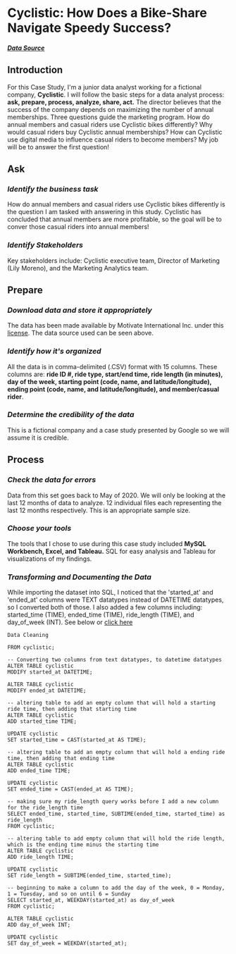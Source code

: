 # Cyclistic: How Does a Bike-Share Navigate Speedy Success?
#### ***[Data Source](https://divvy-tripdata.s3.amazonaws.com/index.html)***

## **Introduction**
For this Case Study, I'm a junior data analyst working for a fictional company, **Cyclistic**. I will follow the basic steps for a data analyst process: **ask, prepare, process, analyze, share, act.** The director believes that the success of the company depends on maximizing the number of annual memberships. Three questions guide the marketing program. How do annual members and casual riders use Cyclistic bikes differently? Why would casual riders buy Cyclistic annual memberships? How can Cyclistic use digital media to influence casual riders to become members? My job will be to answer the first question!

## **Ask**
### ***Identify the business task***
How do annual members and casual riders use Cyclistic bikes differently is the question I am tasked with answering in this study. Cyclistic has concluded that annual members are more profitable, so the goal will be to conver those casual riders into annual members!

### ***Identify Stakeholders***
Key stakeholders include: Cyclistic executive team, Director of Marketing (Lily Moreno), and the Marketing Analytics team.

## **Prepare**
### ***Download data and store it appropriately***
The data has been made available by Motivate International Inc. under this [license](https://ride.divvybikes.com/data-license-agreement). The data source used can be seen above.

### ***Identify how it's organized***
All the data is in comma-delimited (.CSV) format with 15 columns. These columns are: **ride ID #, ride type, start/end time, ride length (in minutes), day of the week, starting point (code, name, and latitude/longitude), ending point (code, name, and latitude/longitude), and member/casual rider**.

### ***Determine the credibility of the data***
This is a fictional company and a case study presented by Google so we will assume it is credible.

## Process
### ***Check the data for errors***
Data from this set goes back to May of 2020. We will only be looking at the last 12 months of data to analyze. 12 individual files each representing the last 12 months respectively. This is an appropriate sample size.

### ***Choose your tools***
The tools that I chose to use during this case study included **MySQL Workbench, Excel, and Tableau.** SQL for easy analysis and Tableau for visualizations of my findings.

### ***Transforming and Documenting the Data***
While importing the dataset into SQL, I noticed that the 'started_at' and 'ended_at' columns were TEXT datatypes instead of DATETIME datatypes, so I converted both of those. I also added a few columns including: started_time (TIME), ended_time (TIME), ride_length (TIME), and day_of_week (INT). See below or [click here]()

`Data Cleaning`

```SELECT *
FROM cyclistic;

-- Converting two columns from text datatypes, to datetime datatypes
ALTER TABLE cyclistic
MODIFY started_at DATETIME;

ALTER TABLE cyclistic
MODIFY ended_at DATETIME;

-- altering table to add an empty column that will hold a starting ride time, then adding that starting time
ALTER TABLE cyclistic
ADD started_time TIME;

UPDATE cyclistic
SET started_time = CAST(started_at AS TIME);

-- altering table to add an empty column that will hold a ending ride time, then adding that ending time
ALTER TABLE cyclistic
ADD ended_time TIME;

UPDATE cyclistic
SET ended_time = CAST(ended_at AS TIME);

-- making sure my ride_length query works before I add a new column for the ride_length time
SELECT ended_time, started_time, SUBTIME(ended_time, started_time) as ride_length
FROM cyclistic;

-- altering table to add empty column that will hold the ride length, which is the ending time minus the starting time
ALTER TABLE cyclistic
ADD ride_length TIME;

UPDATE cyclistic
SET ride_length = SUBTIME(ended_time, started_time);

-- beginning to make a column to add the day of the week, 0 = Monday, 1 = Tuesday, and so on until 6 = Sunday
SELECT started_at, WEEKDAY(started_at) as day_of_week
FROM cyclistic;

ALTER TABLE cyclistic
ADD day_of_week INT;

UPDATE cyclistic
SET day_of_week = WEEKDAY(started_at);
```






